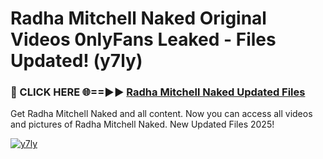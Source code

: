 # Radha Mitchell Naked Original Videos 0nlyFans Leaked - Files Updated! (y7ly)

<h3>🔴 CLICK HERE 🌐==►► <a href="https://tinyurl.com/up5wt9bj" rel="nofollow">Radha Mitchell Naked Updated Files</a></h3>

Get Radha Mitchell Naked and all content. Now you can access all videos and pictures of Radha Mitchell Naked. New Updated Files 2025!

[![y7ly](https://i.imgur.com/ABiUzMV.gif)](https://tinyurl.com/up5wt9bj)
